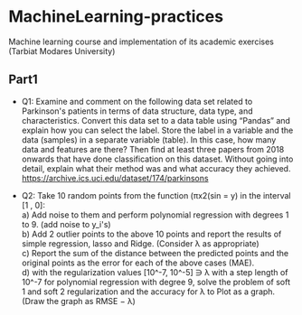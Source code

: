 # MachineLearning-practices
Machine learning course and implementation of its academic exercises (Tarbiat Modares University)

## Part1
* Q1: Examine and comment on the following data set related to Parkinson's patients in terms of data structure, data type, and characteristics. Convert this data set to a data table using “Panⅾas” and explain how you can select the label. Store the label in a variable and the data (samples) in a separate variable (table). In this case, how many data and features are there? Then find at least three papers from 2018 onwards that have done classification on this dataset. Without going into detail, explain what their method was and what accuracy they achieved.
  https://archive.ics.uci.edu/dataset/174/parkinsons

* Q2: Take 10 random points from the function (πx2(sin = y) in the interval [1 , 0]:  
a) Add noise to them and perform polynomial regression with degrees 1 to 9. (add noise to y_i's)    
b) Add 2 outlier points to the above 10 points and report the results of simple regression, lasso and Ridge. (Consider λ as appropriate)  
c) Report the sum of the distance between the predicted points and the original points as the error for each of the above cases (MAE).  
d) with the regularization values [10^-7, 10^-5] ∋ λ with a step length of 10^-7 for polynomial regression with degree 9, solve the problem of soft 1 and soft 2 regularization and the accuracy for λ to Plot as a graph. (Draw the graph as RMSE − λ)  

